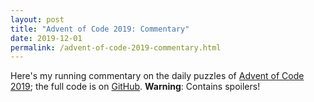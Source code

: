 ```yaml
---
layout: post
title: "Advent of Code 2019: Commentary"
date: 2019-12-01
permalink: /advent-of-code-2019-commentary.html
---
```


Here's my running commentary on the daily puzzles of [Advent of Code
2019](https://adventofcode.com/2019); the full code is on
[GitHub](https://github.com/dhconnelly/advent-of-code-2019). **Warning**:
Contains spoilers!
